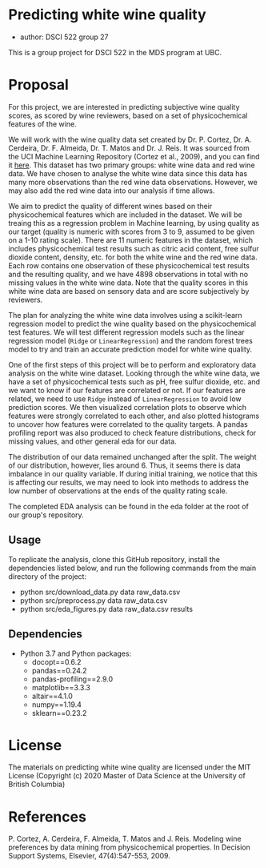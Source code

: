 # Predicting white wine quality

  - author: DSCI 522 group 27

This is a group project for DSCI 522 in the MDS program at UBC.

# Proposal 

For this project, we are interested in predicting subjective wine quality scores, as scored by wine reviewers, based on a set of physicochemical features of the wine.

We will work with the wine quality data set created by Dr. P. Cortez, 
Dr. A. Cerdeira, Dr. F. Almeida, Dr. T. Matos and Dr. J. Reis. It was sourced from the UCI Machine Learning Repository (Cortez et al., 2009), 
and you can find it [here](https://archive.ics.uci.edu/ml/datasets/wine+quality). 
This dataset has two primary groups: white wine data and red wine data. 
We have chosen to analyse the white wine data since this data has many more observations than the red wine data observations. 
However, we may also add the red wine data into our analysis if time allows. 

We aim to predict the quality of different wines based on their physicochemical features which are included in the dataset. We will be treaing this as a regression problem in Machine learning, by using quality as our target (quality is numeric with scores from 3 to 9, assumed to be given on a 1-10 rating scale).
There are 11 numeric features in the dataset, which includes physicochemical test results such as citric acid content, free sulfur dioxide content, density, etc. for both the white wine and the red wine data. Each row contains one observation of these physicochemical test results and the resulting quality, and we have 4898 observations in total with no missing values in the white wine data. Note that the quality scores in this white wine data are based on sensory data and are score subjectively by reviewers.

The plan for analyzing the white wine data involves using a scikit-learn regression model to predict the wine quality based on the physicochemical test features.
We will test different regression models 
such as the linear regression model (`Ridge` or `LinearRegression`) and the random forest trees model to try and train an accurate prediction model for white wine quality. 

One of the first steps of this project will be to perform and exploratory data analysis on the white wine dataset. Looking through the white wine data, we have a set of physicochemical tests such as pH,
free sulfur dioxide, etc. and we want to know if our features are correlated or not. 
If our features are related, we need to use `Ridge` instead of `LinearRegression` to avoid low prediction scores. 
We then visualized correlation plots to observe which features were strongly correlated to each other, and also plotted histograms to uncover how features were correlated to the quality targets. A pandas profiling report was also produced to check feature distributions, check for missing values, and other general eda for our data.

The distribution of our data remained unchanged after the split. The weight of our distribution, however, lies around 6. Thus, it seems there is data imbalance in our quality variable. If during initial training, we notice that this is affecting our results, we may need to look into methods to address the low number of observations at the ends of the quality rating scale.

The completed EDA analysis can be found in the eda folder at the root of our group's repository.

## Usage

To replicate the analysis, clone this GitHub repository, install the dependencies listed below, and run the following commands from the main directory of the project:
- python src/download_data.py data raw_data.csv
- python src/preprocess.py data raw_data.csv
- python src/eda_figures.py data raw_data.csv results

## Dependencies

  - Python 3.7 and Python packages:
      - docopt==0.6.2
      - pandas==0.24.2
      - pandas-profiling==2.9.0
      - matplotlib==3.3.3
      - altair==4.1.0
      - numpy==1.19.4
      - sklearn==0.23.2
 
# License 
The materials on predicting white wine quality are licensed under the MIT License 
(Copyright (c) 2020 Master of Data Science at the University of British Columbia)

# References

P. Cortez, A. Cerdeira, F. Almeida, T. Matos and J. Reis.
Modeling wine preferences by data mining from physicochemical properties. In Decision Support Systems, Elsevier, 47(4):547-553, 2009.
